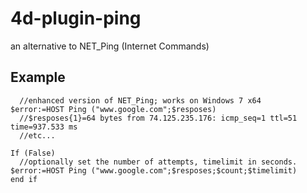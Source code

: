 # 4d-plugin-ping
an alternative to NET_Ping (Internet Commands)

Example
---
```
  //enhanced version of NET_Ping; works on Windows 7 x64 
$error:=HOST Ping ("www.google.com";$resposes)
  //$resposes{1}=64 bytes from 74.125.235.176: icmp_seq=1 ttl=51 time=937.533 ms
  //etc...

If (False)
  //optionally set the number of attempts, timelimit in seconds. 
$error:=HOST Ping ("www.google.com";$resposes;$count;$timelimit)
end if
```
